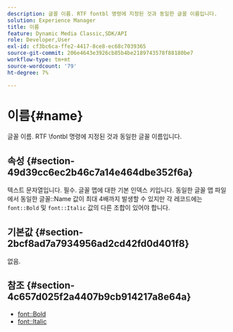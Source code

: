 ```yaml
---
description: 글꼴 이름. RTF fontbl 명령에 지정된 것과 동일한 글꼴 이름입니다.
solution: Experience Manager
title: 이름
feature: Dynamic Media Classic,SDK/API
role: Developer,User
exl-id: cf3bc6ca-ffe2-4417-8ce8-ec68c7039365
source-git-commit: 206e4643e3926cb85b4be2189743578f88180be7
workflow-type: tm+mt
source-wordcount: '79'
ht-degree: 7%

---
```


# 이름{#name}

글꼴 이름. RTF \fontbl 명령에 지정된 것과 동일한 글꼴 이름입니다.

## 속성 {#section-49d39cc6ec2b46c7a14e464dbe352f6a}

텍스트 문자열입니다. 필수. 글꼴 맵에 대한 기본 인덱스 키입니다. 동일한 글꼴 맵 파일에서 동일한 글꼴::Name 값이 최대 4배까지 발생할 수 있지만 각 레코드에는 `font::Bold` 및 `font::Italic` 값의 다른 조합이 있어야 합니다.

## 기본값 {#section-2bcf8ad7a7934956ad2cd42fd0d401f8}

없음.

## 참조 {#section-4c657d025f2a4407b9cb914217a8e64a}

* [font::Bold](r-bold-font.md#reference_F7B017EF67574A29ABFC3954AB64159C)
* [font::Italic](r-italic-font.md#reference_DC04A532B34A41AF81B0B9644ACFAAD6)
